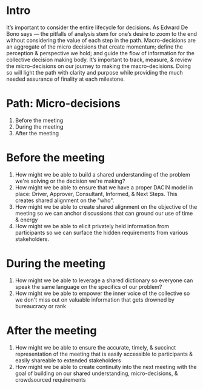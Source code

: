 # Intro
It’s important to consider the entire lifecycle for decisions. As Edward De Bono says — the pitfalls of analysis stem for one’s desire to zoom to the end without considering the value of each step in the path. Macro-decisions are an aggregate of the micro decisions that create momentum; define the perception & perspective we hold; and guide the flow of information for the collective decision making body. It’s important to track, measure, & review the micro-decisions on our journey to making the macro-decisions. Doing so will light the path with clarity and purpose while providing the much needed assurance of finality at each milestone.

# Path: Micro-decisions
1. Before the meeting
2. During the meeting
3. After the meeting

# Before the meeting
1. How might we be able to build a shared understanding of the problem we're solving or the decision we're making?
2. How might we be able to ensure that we have a proper DACIN model in place: Driver, Approver, Consultant, Informed, & Next Steps. This creates shared alignment on the "who".
3. How might we be able to create shared alignment on the objective of the meeting so we can anchor discussions that can ground our use of time & energy
4. How might we be able to elicit privately held information from participants so we can surface the hidden requirements from various stakeholders.

# During the meeting
1. How might we be able to leverage a shared dictionary so everyone can speak the same language on the specifics of our problem?
2. How might we be able to empower the inner voice of the collective so we don't miss out on valuable information that gets drowned by bureaucracy or rank

# After the meeting
1. How might we be able to ensure the accurate, timely, & succinct representation of the meeting that is easily accessible to participants & easily shareable to extended stakeholders
2. How might we be able to create continuity into the next meeting with the goal of building on our shared understanding, micro-decisions, & crowdsourced requirements

